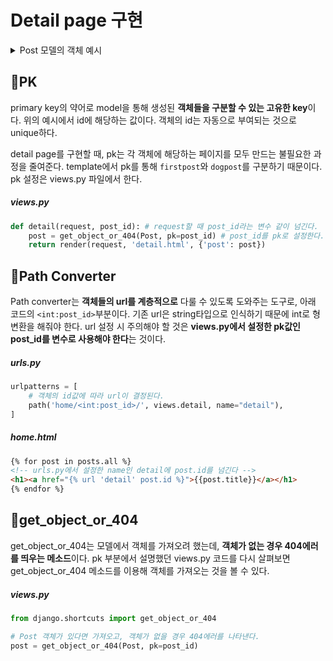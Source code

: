 # Detail page 구현

<details>
<summary>Post 모델의 객체 예시</summary>

| id  | image     | title     | description      |
| --- | --------- | --------- | ---------------- |
| 1   | post1.jpg | firstpost | It's first post! |
| 2   | dog.png   | dogpost   | About a dog      |

</details>

## 🍞PK

primary key의 약어로 model을 통해 생성된 <strong>객체들을 구분할 수 있는 고유한 key</strong>이다. 위의 예시에서 id에 해당하는 값이다. 객체의 id는 자동으로 부여되는 것으로 unique하다.<br>

detail page를 구현할 때, pk는 각 객체에 해당하는 페이지를 모두 만드는 불필요한 과정을 줄여준다. template에서 pk를 통해 `firstpost`와 `dogpost`를 구분하기 때문이다. pk 설정은 views.py 파일에서 한다.<br>

##### views.py

```python
def detail(request, post_id): # request할 때 post_id라는 변수 같이 넘긴다.
    post = get_object_or_404(Post, pk=post_id) # post_id를 pk로 설정한다.
    return render(request, 'detail.html', {'post': post})
```

## 🍞Path Converter

Path converter는 <strong>객체들의 url를 계층적으로</strong> 다룰 수 있도록 도와주는 도구로, 아래 코드의 `<int:post_id>`부분이다. 기존 url은 string타입으로 인식하기 때문에 int로 형변환을 해줘야 한다. url 설정 시 주의해야 할 것은 <strong>views.py에서 설정한 pk값인 post_id를 변수로 사용해야 한다</strong>는 것이다.

##### urls.py

```python
urlpatterns = [
    # 객체의 id값에 따라 url이 결정된다.
    path('home/<int:post_id>/', views.detail, name="detail"),
]
```

##### home.html

```html
{% for post in posts.all %}
<!-- urls.py에서 설정한 name인 detail에 post.id를 넘긴다 -->
<h1><a href="{% url 'detail' post.id %}">{{post.title}}</a></h1>
{% endfor %}
```

## 🍞get_object_or_404

get_object_or_404는 모델에서 객체를 가져오려 했는데, <strong>객체가 없는 경우 404에러를 띄우는 메소드</strong>이다. pk 부분에서 설명했던 views.py 코드를 다시 살펴보면 get_object_or_404 메소드를 이용해 객체를 가져오는 것을 볼 수 있다.

##### views.py

```python
from django.shortcuts import get_object_or_404

# Post 객체가 있다면 가져오고, 객체가 없을 경우 404에러를 나타낸다.
post = get_object_or_404(Post, pk=post_id)
```
